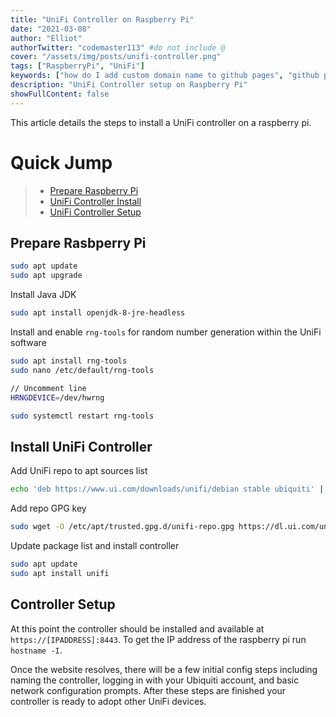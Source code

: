 ```yaml
---
title: "UniFi Controller on Raspberry Pi"
date: "2021-03-08"
author: "Elliot"
authorTwitter: "codemaster113" #do not include @
cover: "/assets/img/posts/unifi-controller.png"
tags: ["RaspberryPi", "UniFi"]
keywords: ["how do I add custom domain name to github pages", "github pages domain name", "custom domain name", "static blog website"]
description: "UniFi Controller setup on Raspberry Pi"
showFullContent: false
---
```


This article details the steps to install a UniFi controller on a raspberry pi.

# Quick Jump
> - [Prepare Raspberry Pi](#prepare-rasbperry-pi)
> - [UniFi Controller Install](#install-unifi-controller)
> - [UniFi Controller Setup](#controller-setup)

## Prepare Rasbperry Pi

```bash
sudo apt update
sudo apt upgrade
```

Install Java JDK

```bash
sudo apt install openjdk-8-jre-headless
```

Install and enable `rng-tools` for random number generation within the UniFi software

```bash
sudo apt install rng-tools
sudo nano /etc/default/rng-tools

// Uncomment line
HRNGDEVICE=/dev/hwrng

sudo systemctl restart rng-tools
```

## Install UniFi Controller

Add UniFi repo to apt sources list

```bash
echo 'deb https://www.ui.com/downloads/unifi/debian stable ubiquiti' | sudo tee /etc/apt/sources.list.d/100-ubnt-unifi.list
```

Add repo GPG key

```bash
sudo wget -O /etc/apt/trusted.gpg.d/unifi-repo.gpg https://dl.ui.com/unifi/unifi-repo.gpgs
```

Update package list and install controller

```bash
sudo apt update
sudo apt install unifi
```

## Controller Setup

At this point the controller should be installed and available at `https://[IPADDRESS]:8443`. To get the IP address of the raspberry pi run `hostname -I`.

Once the website resolves, there will be a few initial config steps including naming the controller, logging in with your Ubiquiti account, and basic network configuration prompts. After these steps are finished your controller is ready to adopt other UniFi devices.